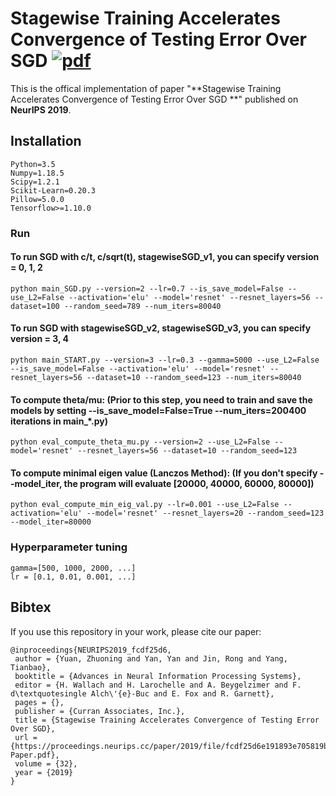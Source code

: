 # Stagewise Training Accelerates Convergence of Testing Error Over SGD  [![pdf](https://img.shields.io/badge/Arxiv-pdf-orange.svg?style=flat)](https://proceedings.neurips.cc/paper/2019/file/fcdf25d6e191893e705819b177cddea0-Paper.pdf)

This is the offical implementation of paper "**Stagewise Training Accelerates Convergence of Testing Error Over SGD **" published on **NeurIPS 2019**. 

## Installation
```
Python=3.5
Numpy=1.18.5 
Scipy=1.2.1
Scikit-Learn=0.20.3
Pillow=5.0.0
Tensorflow>=1.10.0
```

### Run
#### To run SGD with c/t, c/sqrt(t), stagewiseSGD_v1, you can specify version = 0, 1, 2
```
python main_SGD.py --version=2 --lr=0.7 --is_save_model=False --use_L2=False --activation='elu' --model='resnet' --resnet_layers=56 --dataset=100 --random_seed=789 --num_iters=80040
```
#### To run SGD with stagewiseSGD_v2, stagewiseSGD_v3, you can specify version = 3, 4
```
python main_START.py --version=3 --lr=0.3 --gamma=5000 --use_L2=False --is_save_model=False --activation='elu' --model='resnet' --resnet_layers=56 --dataset=10 --random_seed=123 --num_iters=80040
```
#### To compute theta/mu: (Prior to this step, you need to train and save the models by setting --is_save_model=False=True --num_iters=200400 iterations in main_*.py)
```
python eval_compute_theta_mu.py --version=2 --use_L2=False --model='resnet' --resnet_layers=56 --dataset=10 --random_seed=123
```

#### To compute minimal eigen value (Lanczos Method): (If you don't specify --model_iter, the program will evaluate [20000, 40000, 60000, 80000])
```
python eval_compute_min_eig_val.py --lr=0.001 --use_L2=False --activation='elu' --model='resnet' --resnet_layers=20 --random_seed=123 --model_iter=80000
```

### Hyperparameter tuning
```
gamma=[500, 1000, 2000, ...]
lr = [0.1, 0.01, 0.001, ...]
```

## Bibtex 
If you use this repository in your work, please cite our paper:

```
@inproceedings{NEURIPS2019_fcdf25d6,
 author = {Yuan, Zhuoning and Yan, Yan and Jin, Rong and Yang, Tianbao},
 booktitle = {Advances in Neural Information Processing Systems},
 editor = {H. Wallach and H. Larochelle and A. Beygelzimer and F. d\textquotesingle Alch\'{e}-Buc and E. Fox and R. Garnett},
 pages = {},
 publisher = {Curran Associates, Inc.},
 title = {Stagewise Training Accelerates Convergence of Testing Error Over SGD},
 url = {https://proceedings.neurips.cc/paper/2019/file/fcdf25d6e191893e705819b177cddea0-Paper.pdf},
 volume = {32},
 year = {2019}
}
```
